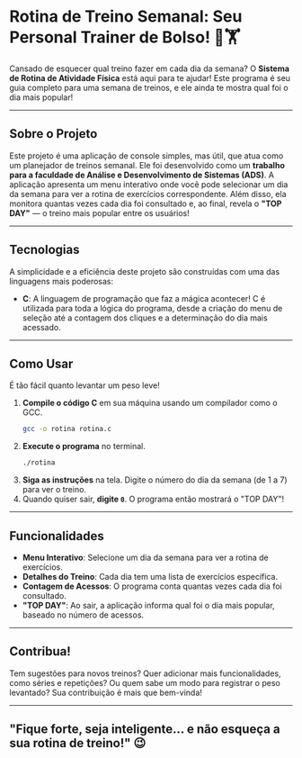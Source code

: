 # Rotina de Treino Semanal: Seu Personal Trainer de Bolso! 💪🏋️

Cansado de esquecer qual treino fazer em cada dia da semana? 
O **Sistema de Rotina de Atividade Física** está aqui para te ajudar! 
Este programa é seu guia completo para uma semana de treinos, e ele ainda te mostra qual foi o dia mais popular!

---

## Sobre o Projeto

Este projeto é uma aplicação de console simples, mas útil, que atua como um planejador de treinos semanal. 
Ele foi desenvolvido como um **trabalho para a faculdade de Análise e Desenvolvimento de Sistemas (ADS)**. A aplicação apresenta um menu interativo onde você pode selecionar um dia da semana para ver a rotina de exercícios correspondente. Além disso, ela monitora quantas vezes cada dia foi consultado e, ao final, revela o **"TOP DAY"** — o treino mais popular entre os usuários!

---

## Tecnologias

A simplicidade e a eficiência deste projeto são construídas com uma das linguagens mais poderosas:

* **C**: A linguagem de programação que faz a mágica acontecer! C é utilizada para toda a lógica do programa, desde a criação do menu de seleção até a contagem dos cliques e a determinação do dia mais acessado.

---

## Como Usar

É tão fácil quanto levantar um peso leve!

1.  **Compile o código C** em sua máquina usando um compilador como o GCC.
    ```bash
    gcc -o rotina rotina.c
    ```
2.  **Execute o programa** no terminal.
    ```bash
    ./rotina
    ```
3.  **Siga as instruções** na tela. Digite o número do dia da semana (de 1 a 7) para ver o treino.
4.  Quando quiser sair, **digite `0`**. O programa então mostrará o "TOP DAY"!

---

## Funcionalidades

* **Menu Interativo**: Selecione um dia da semana para ver a rotina de exercícios.
* **Detalhes do Treino**: Cada dia tem uma lista de exercícios específica.
* **Contagem de Acessos**: O programa conta quantas vezes cada dia foi consultado.
* **"TOP DAY"**: Ao sair, a aplicação informa qual foi o dia mais popular, baseado no número de acessos.

---

## Contribua!

Tem sugestões para novos treinos? Quer adicionar mais funcionalidades, como séries e repetições? Ou quem sabe um modo para registrar o peso levantado? Sua contribuição é mais que bem-vinda!

---

## "Fique forte, seja inteligente... e não esqueça a sua rotina de treino!" 😉
